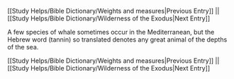 [[Study Helps/Bible Dictionary/Weights and measures|Previous Entry]]  ||  [[Study Helps/Bible Dictionary/Wilderness of the Exodus|Next Entry]]

 A few species of whale sometimes occur in the Mediterranean, but the Hebrew word (tannin) so translated denotes any great animal of the depths of the sea.

[[Study Helps/Bible Dictionary/Weights and measures|Previous Entry]]  ||  [[Study Helps/Bible Dictionary/Wilderness of the Exodus|Next Entry]]